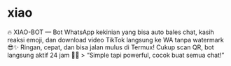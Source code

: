 # xiao
🔥 XIAO-BOT — Bot WhatsApp kekinian yang bisa auto bales chat, kasih reaksi emoji, dan download video TikTok langsung ke WA tanpa watermark 😎✨ Ringan, cepat, dan bisa jalan mulus di Termux! Cukup scan QR, bot langsung aktif 24 jam 🤖💬  > “Simple tapi powerful, cocok buat semua chat!”
